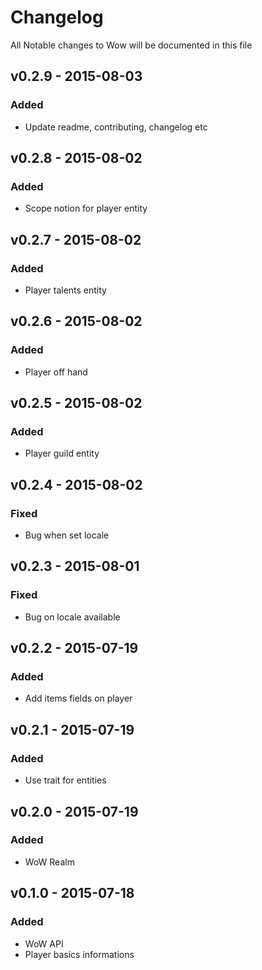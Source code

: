 # Changelog

All Notable changes to Wow will be documented in this file



## v0.2.9 - 2015-08-03

### Added
- Update readme, contributing, changelog etc


## v0.2.8 - 2015-08-02

### Added
- Scope notion for player entity


## v0.2.7 - 2015-08-02

### Added
- Player talents entity


## v0.2.6 - 2015-08-02

### Added
- Player off hand


## v0.2.5 - 2015-08-02

### Added
- Player guild entity


## v0.2.4 - 2015-08-02

### Fixed
- Bug when set locale


## v0.2.3 - 2015-08-01

### Fixed
- Bug on locale available


## v0.2.2 - 2015-07-19

### Added
- Add items fields on player


## v0.2.1 - 2015-07-19

### Added
- Use trait for entities


## v0.2.0 - 2015-07-19

### Added
- WoW Realm


## v0.1.0 - 2015-07-18

### Added
- WoW API
- Player basics informations
